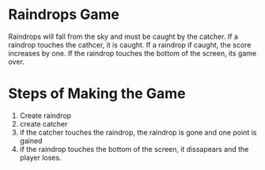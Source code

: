 Raindrops Game
==============
Raindrops will fall from the sky and must be caught by the catcher. If a raindrop touches the cathcer, it is caught. If a raindrop if caught, the score increases by one. If the raindrop touches the bottom of the screen, its game over. 

Steps of Making the Game
========================
1. Create raindrop
2. create catcher
3. if the catcher touches the raindrop, the raindrop is gone and one point is gained
4. if the raindrop touches the bottom of the screen, it dissapears and the player loses.
